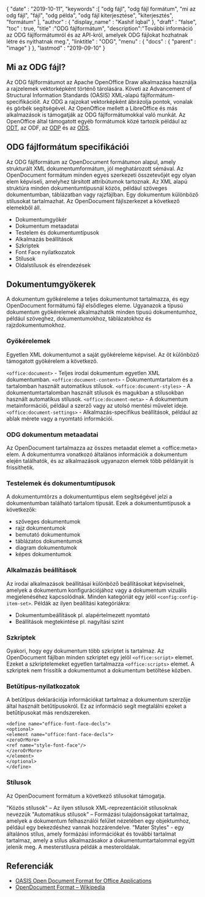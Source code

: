 {
  "date" : "2019-10-11",
  "keywords" :[ "odg fájl", "odg fájl formátum", "mi az odg fájl", "fájl", "odg példa", "odg fájl kiterjesztése", "kiterjesztés", "formátum" ],
  "author" : {
    "display_name" : "Kashif Iqbal"
},
  "draft" : "false",
  "toc" : true,
  "title" :"ODG fájlformátum",
  "description":"További információ az ODG fájlformátumról és az API-król, amelyek ODG fájlokat hozhatnak létre és nyithatnak meg.",
  "linktitle" : "ODG",
  "menu" : {
    "docs" : {
      "parent" : "image"
}
},
  "lastmod" : "2019-09-10"
}

## Mi az ODG fájl?

Az ODG fájlformátumot az Apache OpenOffice Draw alkalmazása használja a rajzelemek vektorképként történő tárolására. Követi az Advancement of Structural Information Standards (OASIS) XML-alapú fájlformátum-specifikációit. Az ODG a rajzokat vektorképként ábrázolja pontok, vonalak és görbék segítségével. Az OpenOffice mellett a LibreOffice és más alkalmazások is támogatják az ODG fájlformátumokkal való munkát. Az OpenOffice által támogatott egyéb formátumok közé tartozik például az [ODT](/hu/word-processing/odt/), az ODF, az [ODP](/hu/presentation/odp/) és az [ODS](/hu/spreadsheet/ods/).


## ODG fájlformátum specifikációi

Az ODG fájlformátum az OpenDocument formátumon alapul, amely strukturált XML dokumentumformátum, jól meghatározott sémával.
Az OpenDocument formátum minden egyes szerkezeti összetevőjét egy olyan elem képviseli, amelyhez társított attribútumok tartoznak. Az XML alapú struktúra minden dokumentumtípusnál közös, például szöveges dokumentumban, táblázatban vagy rajzfájlban. Egy dokumentum különböző stílusokat tartalmazhat. Az OpenDocument fájlszerkezet a következő elemekből áll.
* Dokumentumgyökér
* Dokumentum metaadatai
* Testelem és dokumentumtípusok
* Alkalmazás beállítások
* Szkriptek
* Font Face nyilatkozatok
* Stílusok
* Oldalstílusok és elrendezések

## Dokumentumgyökerek ##

A dokumentum gyökéreleme a teljes dokumentumot tartalmazza, és egy OpenDocument formátumú fájl elsődleges eleme. Ugyanazok a típusú dokumentum gyökérelemek alkalmazhatók minden típusú dokumentumhoz, például szöveghez, dokumentumokhoz, táblázatokhoz és rajzdokumentumokhoz.

### Gyökérelemek ###
Egyetlen XML dokumentumot a saját gyökéreleme képvisel. Az öt különböző támogatott gyökérelem a következő.

`<office:document>` - Teljes irodai dokumentum egyetlen XML dokumentumban.
`<office:document-content>` - Dokumentumtartalom és a tartalomban használt automatikus stílusok.
`<office:document-styles>` - A dokumentumtartalomban használt stílusok és magukban a stílusokban használt automatikus stílusok.
`<office:document-meta>` - A dokumentum metainformációi, például a szerző vagy az utolsó mentési művelet ideje.
`<office:document-settings>` - Alkalmazás-specifikus beállítások, például az ablak mérete vagy a nyomtató információi.

### ODG dokumentum metaadatai ###
Az OpenDocument tartalmazza az összes metaadat elemet a \<office:meta> elem. A dokumentumra vonatkozó általános információk a dokumentum elején találhatók, és az alkalmazások ugyanazon elemek több példányát is frissíthetik.

### Testelemek és dokumentumtípusok ###
A dokumentumtörzs a dokumentumtípus elem segítségével jelzi a dokumentumban található tartalom típusát. Ezek a dokumentumtípusok a következők:
* szöveges dokumentumok
* rajz dokumentumok
* bemutató dokumentumok
* táblázatos dokumentumok
* diagram dokumentumok
* képes dokumentumok

### Alkalmazás beállítások ###
Az irodai alkalmazások beállításai különböző beállításokat képviselnek, amelyek a dokumentum konfigurációjához vagy a dokumentum vizuális megjelenéséhez kapcsolódnak. Minden kategóriát egy  jelöl `<config:config-item-set>`. Példák az ilyen beállítási kategóriákra:
* Dokumentumbeállítások pl. alapértelmezett nyomtató
* Beállítások megtekintése pl. nagyítási szint

### Szkriptek ###
Gyakori, hogy egy dokumentum több szkriptet is tartalmaz. Az OpenDocument fájlban minden szkriptet egy jelöl `<office:script>` elemet. Ezeket a szkriptelemeket egyetlen tartalmazza `<office:scripts>` elemet. A szkriptek nem frissítik a dokumentumot a dokumentum betöltése közben.
### Betűtípus-nyilatkozatok ###

A betűtípus deklarációja információkat tartalmaz a dokumentum szerzője által használt betűtípusokról. Ez az információ segít megtalálni ezeket a betűtípusokat más rendszereken.
```
<define name="office-font-face-decls">
<optional>
<element name="office:font-face-decls">
<zeroOrMore>
<ref name="style-font-face"/>
</zeroOrMore>
</element>
</optional>
</define>
```
### Stílusok ###
Az OpenDocument formátum a következő stílusokat támogatja.

"Közös stílusok" – Az ilyen stílusok XML-reprezentációit stílusoknak nevezzük
"Automatikus stílusok" – Formázási tulajdonságokat tartalmaz, amelyek a dokumentum felhasználói felület nézetében egy objektumhoz, például egy bekezdéshez vannak hozzárendelve.
"Mater Styles" - egy általános stílus, amely formázási információkat és további tartalmat tartalmaz, amely a stílus alkalmazásakor a dokumentumtartalommal együtt jelenik meg. A mesterstílusra példák a mesteroldalak.

## Referenciák ##
* [OASIS Open Document Format for Office Applications](https://www.oasis-open.org/committees/tc_home.php?wg_abbrev=office)
* [OpenDocument Format – Wikipedia](https://en.wikipedia.org/wiki/OpenDocument)

